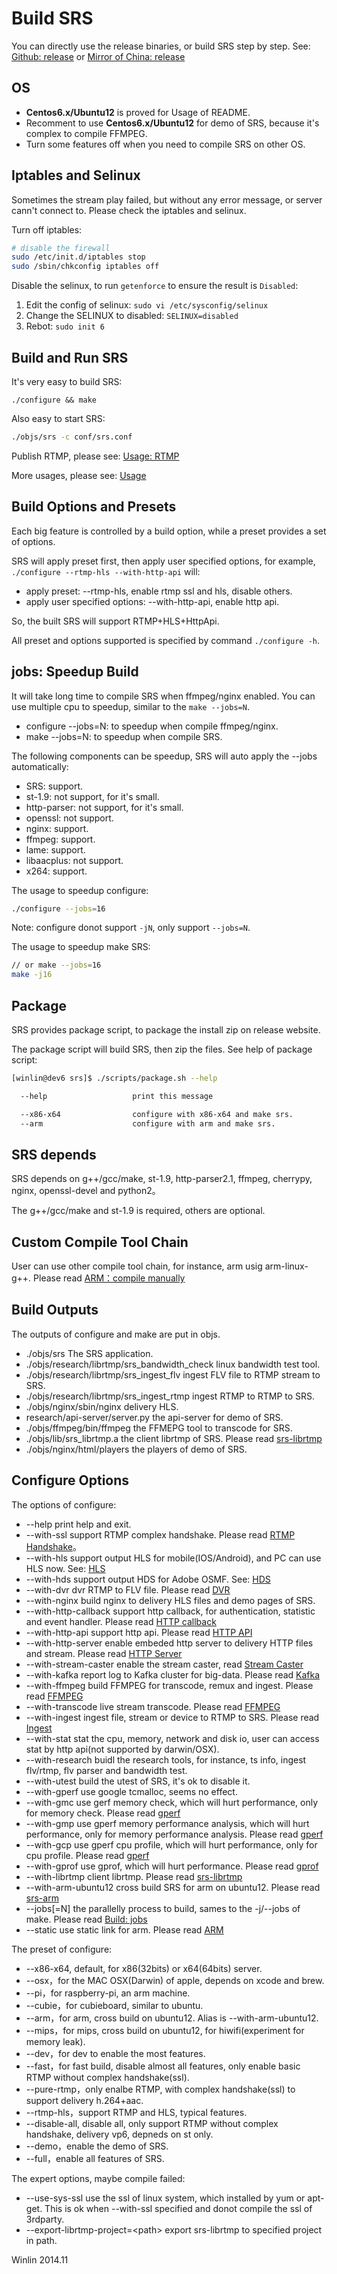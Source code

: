 # Build SRS

You can directly use the release binaries, or build SRS step by step. See: [Github: release](http://winlinvip.github.io/srs.release/releases/) or [Mirror of China: release](http://www.ossrs.net/srs.release/releases/)

## OS

* <strong>Centos6.x/Ubuntu12</strong> is proved for Usage of README.
* Recomment to use <strong>Centos6.x/Ubuntu12</strong> for demo of SRS, because it's complex to compile FFMPEG.
* Turn some features off when you need to compile SRS on other OS.

## Iptables and Selinux

Sometimes the stream play failed, but without any error message, or server cann't connect to. Please check the iptables and selinux.

Turn off iptables:

```bash
# disable the firewall
sudo /etc/init.d/iptables stop
sudo /sbin/chkconfig iptables off
```

Disable the selinux, to run `getenforce` to ensure the result is `Disabled`:

1. Edit the config of selinux: `sudo vi /etc/sysconfig/selinux`
1. Change the SELINUX to disabled: `SELINUX=disabled`
1. Rebot: `sudo init 6`

## Build and Run SRS

It's very easy to build SRS:

```
./configure && make
```

Also easy to start SRS:

```bash
./objs/srs -c conf/srs.conf
```

Publish RTMP, please see: [Usage: RTMP](v1_EN_SampleRTMP)

More usages, please see: [Usage](https://github.com/simple-rtmp-server/srs/tree/1.0release#usage)

## Build Options and Presets

Each big feature is controlled by a build option, while a preset provides a set of options.

SRS will apply preset first, then apply user specified options, for example, `./configure --rtmp-hls --with-http-api` will:
* apply preset: --rtmp-hls, enable rtmp ssl and hls, disable others.
* apply user specified options: --with-http-api, enable http api.

So, the built SRS will support RTMP+HLS+HttpApi.

All preset and options supported is specified by command `./configure -h`.

## jobs: Speedup Build

It will take long time to compile SRS when ffmpeg/nginx enabled. You can use multiple cpu to speedup, similar to the `make --jobs=N`.
* configure --jobs=N: to speedup when compile ffmpeg/nginx.
* make --jobs=N: to speedup when compile SRS.

The following components can be speedup, SRS will auto apply the --jobs automatically:
* SRS: support.
* st-1.9: not support, for it's small.
* http-parser: not support, for it's small.
* openssl: not support.
* nginx: support.
* ffmpeg: support.
* lame: support.
* libaacplus: not support.
* x264: support.

The usage to speedup configure:

```bash
./configure --jobs=16
```

Note: configure donot support `-jN`, only support `--jobs=N`.

The usage to speedup make SRS:

```bash
// or make --jobs=16
make -j16
```

## Package

SRS provides package script, to package the install zip on release website.

The package script will build SRS, then zip the files. See help of package script:

```bash
[winlin@dev6 srs]$ ./scripts/package.sh --help

  --help                   print this message

  --x86-x64                configure with x86-x64 and make srs. 
  --arm                    configure with arm and make srs.
```

## SRS depends

SRS depends on g++/gcc/make, st-1.9, http-parser2.1, ffmpeg, cherrypy, nginx, openssl-devel and python2。

The g++/gcc/make and st-1.9 is required, others are optional.

## Custom Compile Tool Chain

User can use other compile tool chain, for instance, arm usig arm-linux-g++. Please read [ARM：compile manually](v1_EN_SrsLinuxArm)

## Build Outputs

The outputs of configure and make are put in objs.

* ./objs/srs The SRS application.
* ./objs/research/librtmp/srs_bandwidth_check linux bandwidth test tool.
* ./objs/research/librtmp/srs_ingest_flv ingest FLV file to RTMP stream to SRS.
* ./objs/research/librtmp/srs_ingest_rtmp ingest RTMP to RTMP to SRS.
* ./objs/nginx/sbin/nginx delivery HLS.
* research/api-server/server.py the api-server for demo of SRS.
* ./objs/ffmpeg/bin/ffmpeg the FFMEPG tool to transcode for SRS.
* ./objs/lib/srs_librtmp.a the client librtmp of SRS. Please read <a href="https://github.com/simple-rtmp-server/srs/wiki/v2_EN_SrsLibrtmp">srs-librtmp</a>
* ./objs/nginx/html/players the players of demo of SRS.

## Configure Options

The options of configure:
* --help print help and exit.
* --with-ssl support RTMP complex handshake. Please read [RTMP Handshake](v1_EN_RTMPHandshake)。
* --with-hls support output HLS for mobile(IOS/Android), and PC can use HLS now. See: [HLS](v2_EN_DeliveryHLS)
* --with-hds support output HDS for Adobe OSMF. See: [HDS](v2_EN_DeliveryHDS)
* --with-dvr dvr RTMP to FLV file. Please read [DVR](v2_EN_DVR)
* --with-nginx build nginx to delivery HLS files and demo pages of SRS.
* --with-http-callback support http callback, for authentication, statistic and event handler. Please read [HTTP callback](v2_EN_HTTPCallback)
* --with-http-api support http api. Please read [HTTP API](v2_EN_HTTPApi)
* --with-http-server enable embeded http server to delivery HTTP files and stream. Please read [HTTP Server](v2_EN_HTTPServer)
* --with-stream-caster enable the stream caster, read [Stream Caster](v2_EN_Streamer)
* --with-kafka report log to Kafka cluster for big-data. Please read [Kafka](v3_CN_Kafka)
* --with-ffmpeg build FFMPEG for transcode, remux and ingest. Please read [FFMPEG](v2_EN_FFMPEG)
* --with-transcode live stream transcode. Please read [FFMPEG](v2_EN_FFMPEG)
* --with-ingest ingest file, stream or device to RTMP to SRS. Please read [Ingest](v1_EN_Ingest)
* --with-stat stat the cpu, memory, network and disk io, user can access stat by http api(not supported by darwin/OSX).
* --with-research buidl the research tools, for instance, ts info, ingest flv/rtmp, flv parser and bandwidth test.
* --with-utest build the utest of SRS, it's ok to disable it.
* --with-gperf use google tcmalloc, seems no effect.
* --with-gmc use gerf memory check, which will hurt performance, only for memory check. Please read [gperf](v1_EN_GPERF)
* --with-gmp use gperf memory performance analysis, which will hurt performance, only for memory performance analysis. Please read [gperf](v1_EN_GPERF)
* --with-gcp use gperf cpu profile, which will hurt performance, only for cpu profile. Please read [gperf](v1_EN_GPERF)
* --with-gprof use gprof, which will hurt performance. Please read [gprof](v1_EN_GPROF)
* --with-librtmp client librtmp. Please read [srs-librtmp](v2_EN_SrsLibrtmp)
* --with-arm-ubuntu12 cross build SRS for arm on ubuntu12. Please read [srs-arm](v1_EN_SrsLinuxArm)
* --jobs[=N] the parallelly process to build, sames to the -j/--jobs of make. Please read [Build: jobs](v2_EN_Build#jobs-speedup-build)
* --static use static link for arm. Please read [ARM](v1_EN_SrsLinuxArm)

The preset of configure:
* --x86-x64, default, for x86(32bits) or x64(64bits) server.
* --osx，for the MAC OSX(Darwin) of apple, depends on xcode and brew.
* --pi，for raspberry-pi, an arm machine.
* --cubie，for cubieboard, similar to ubuntu.
* --arm，for arm, cross build on ubuntu12. Alias is --with-arm-ubuntu12.
* --mips，for mips, cross build on ubuntu12, for hiwifi(experiment for memory leak).
* --dev，for dev to enable the most features.
* --fast，for fast build, disable almost all features, only enable basic RTMP without complex handshake(ssl).
* --pure-rtmp，only enalbe RTMP, with complex handshake(ssl) to support delivery h.264+aac.
* --rtmp-hls，support RTMP and HLS, typical features.
* --disable-all, disable all, only support RTMP without complex handshake, delivery vp6, depneds on st only.
* --demo，enable the demo of SRS.
* --full，enable all features of SRS.

The expert options, maybe compile failed:
* --use-sys-ssl use the ssl of linux system, which installed by yum or apt-get. This is ok when --with-ssl specified and donot compile the ssl of 3rdparty.
* --export-librtmp-project=&lt;path&gt; export srs-librtmp to specified project in path.

Winlin 2014.11
